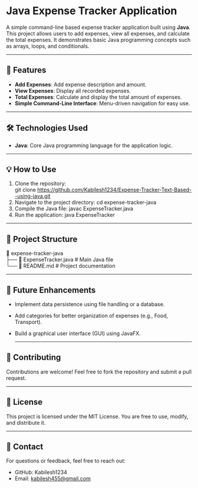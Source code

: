 # Java Expense Tracker Application

A simple command-line based expense tracker application built using **Java**. This project allows users to add expenses, view all expenses, and calculate the total expenses. It demonstrates basic Java programming concepts such as arrays, loops, and conditionals.

---

## 🚀 Features  
- **Add Expenses**: Add expense description and amount.  
- **View Expenses**: Display all recorded expenses.  
- **Total Expenses**: Calculate and display the total amount of expenses.  
- **Simple Command-Line Interface**: Menu-driven navigation for easy use.  

---

## 🛠️ Technologies Used  
- **Java**: Core Java programming language for the application logic.  

---

## 💡 How to Use  
1. Clone the repository:  
   git clone https://github.com/Kabilesh1234/Expense-Tracker-Text-Based--using-java.git
2. Navigate to the project directory:
   cd expense-tracker-java  
3. Compile the Java file:
   javac ExpenseTracker.java  
4. Run the application:
   java ExpenseTracker  

---

## 📂 Project Structure
📁 expense-tracker-java  
├── 📄 ExpenseTracker.java  # Main Java file  
└── 📄 README.md           # Project documentation  

---

## 🌟 Future Enhancements
- Implement data persistence using file handling or a database.
- Add categories for better organization of expenses (e.g., Food, Transport).
- Build a graphical user interface (GUI) using JavaFX.

  ---

 ## 🙌 Contributing
Contributions are welcome! Feel free to fork the repository and submit a pull request.

---

## 📄 License
This project is licensed under the MIT License. You are free to use, modify, and distribute it.

---

## 💌 Contact
For questions or feedback, feel free to reach out:

- GitHub: Kabilesh1234
- Email: kabilesh455@gmail.com
